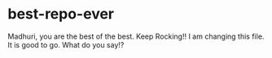 # best-repo-ever
Madhuri, you are the best of the best.
Keep Rocking!!
I am changing this file.
It is good to go.
What do you say!?